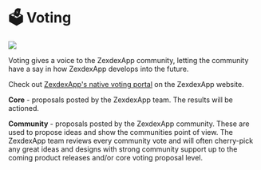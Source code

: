 # 🗳 Voting

![](../../.gitbook/images/voting-header.png)

Voting gives a voice to the ZexdexApp community, letting the community have a say in how ZexdexApp develops into the future.

Check out [ZexdexApp's native voting portal](https://voting.zexdex.app/?\_gl=1\*pc8o0h\*\_ga\*MTUzNDEzNDQxMy4xNjAwNzkzNDM4\*\_ga\_334KNG3DMQ\*MTYwNDMwMTk4Ni42MC4xLjE2MDQzMDM3MDIuMA..#/) on the ZexdexApp website.

**Core** - proposals posted by the ZexdexApp team. The results will be actioned.

**Community** - proposals posted by the ZexdexApp community. These are used to propose ideas and show the communities point of view. The ZexdexApp team reviews every community vote and will often cherry-pick any great ideas and designs with strong community support up to the coming product releases and/or core voting proposal level.
